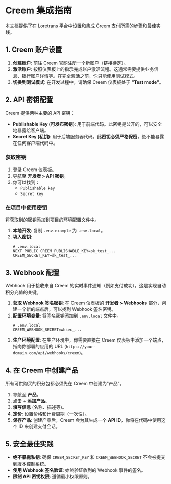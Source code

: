 # Creem 集成指南

本文档提供了在 Loretrans 平台中设置和集成 Creem 支付所需的步骤和最佳实践。

## 1. Creem 账户设置

1.  **创建账户**: 前往 Creem 官网注册一个新账户（链接待定）。
2.  **激活账户**: 按照仪表板上的指示完成账户激活流程。这通常需要提供业务信息、银行账户详情等。在完全激活之前，你只能使用测试模式。
3.  **切换到测试模式**: 在开发过程中，请确保 Creem 仪表板处于 **"Test mode"**。

## 2. API 密钥配置

Creem 提供两种主要的 API 密钥：

-   **Publishable Key (可发布密钥)**: 用于前端代码。此密钥是公开的，可以安全地暴露给客户端。
-   **Secret Key (私钥)**: 用于后端服务器代码。**此密钥必须严格保密**，绝不能暴露在任何客户端代码中。

### 获取密钥

1.  登录 Creem 仪表板。
2.  导航至 **开发者 > API 密钥**。
3.  你可以找到：
    -   `Publishable key`
    -   `Secret key`

### 在项目中使用密钥

将获取到的密钥添加到项目的环境配置文件中。

1.  **本地开发**: 复制 `.env.example` 为 `.env.local`。
2.  **填入密钥**:
    ```env
    # .env.local
    NEXT_PUBLIC_CREEM_PUBLISHABLE_KEY=pk_test_...
    CREEM_SECRET_KEY=sk_test_...
    ```

## 3. Webhook 配置

Webhook 用于接收来自 Creem 的实时事件通知（例如支付成功），这是实现自动积分充值的关键。

1.  **获取 Webhook 签名密钥**: 在 Creem 仪表板的 **开发者 > Webhooks** 部分，创建一个新的端点后，可以找到 Webhook 签名密钥。
2.  **配置环境变量**: 将签名密钥添加到 `.env.local` 文件中。
    ```env
    # .env.local
    CREEM_WEBHOOK_SECRET=whsec_...
    ```
3.  **生产环境配置**: 在生产环境中，你需要直接在 Creem 仪表板中添加一个端点，指向你部署的应用的 URL (`https://your-domain.com/api/webhooks/creem`)。

## 4. 在 Creem 中创建产品

所有可供购买的积分包都必须先在 Creem 中创建为"产品"。

1.  导航至 **产品**。
2.  点击 **+ 添加产品**。
3.  **填写信息** (名称、描述等)。
4.  **定价**: 设置价格和计费周期（一次性）。
5.  **保存产品**: 创建产品后，Creem 会为其生成一个 **API ID**，你将在代码中使用这个 ID 来创建支付会话。

## 5. 安全最佳实践

-   **绝不暴露私钥**: 确保 `CREEM_SECRET_KEY` 和 `CREEM_WEBHOOK_SECRET` 不会被提交到版本控制系统。
-   **使用 Webhook 签名验证**: 始终验证收到的 Webhook 事件的签名。
-   **限制 API 密钥权限**: 遵循最小权限原则。 